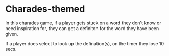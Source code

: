 # Charades-themed

In this charades game, if a player gets stuck on a word they don't know or need inspiration for, they can get a definiton for the word they have been given.

If a player does select to look up the defination(s), on the timer they lose 10 secs. 
